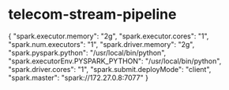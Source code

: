 # telecom-stream-pipeline
{
  "spark.executor.memory": "2g",
  "spark.executor.cores": "1",
  "spark.num.executors": "1",
  "spark.driver.memory": "2g",
  "spark.pyspark.python": "/usr/local/bin/python",
  "spark.executorEnv.PYSPARK_PYTHON": "/usr/local/bin/python",
  "spark.driver.cores": "1",
  "spark.submit.deployMode": "client",
  "spark.master": "spark://172.27.0.8:7077"
}
